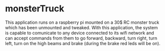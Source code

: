 # monsterTruck

This application runs on a raspberry pi mounted on a 30$ RC monster truck which has been unmounted and tweaked. With this application, the system is capable to comunicate to any device connected to its wifi network and can accept commands from them to go forward, backward, turn right, turn left, turn on the high beams and brake (during the brake red leds will be on). 

